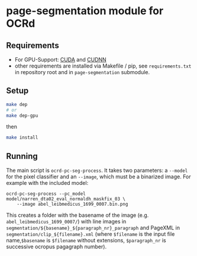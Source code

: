 # page-segmentation module for OCRd

## Requirements

- For GPU-Support: [CUDA](https://developer.nvidia.com/cuda-downloads) and [CUDNN](https://developer.nvidia.com/cudnn)
- other requirements are installed via Makefile / pip, see `requirements.txt`
  in repository root and in `page-segmentation` submodule.

## Setup

```bash
make dep
# or
make dep-gpu
```

then

```sh
make install
```

## Running

The main script is `ocrd-pc-seg-process`. It takes two parameters: a `--model` for the
pixel classifier and an `--image`, which must be a binarized image. For example
with the included model:

```
ocrd-pc-seg-process --pc_model model/narren_dta02_eval_normaldh_maskfix_03 \
    --image abel_leibmedicus_1699_0007.bin.png
```

This creates a folder with the basename of the image (e.g. `abel_leibmedicus_1699_0007/`)
with line images in `segmentation/${basename}_${paragraph_nr}_paragraph` and
PageXML in `segmentation/clip_${filename}.xml` (where `$filename` is the input
file name,`$basename` is `$filename` without extensions, `$paragraph_nr` is
successive ocropus pagagraph number).
